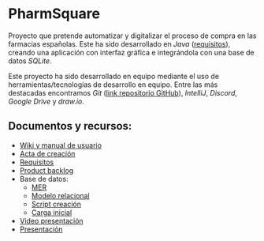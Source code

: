 # PharmSquare

Proyecto que pretende automatizar y digitalizar el proceso de compra en las farmacias españolas. Este ha sido
desarrollado en *Java* ([requisitos](./docs/requisitos.md)), creando una aplicación con interfaz gráfica e integrándola
con una base de datos *SQLite*.

Este proyecto ha sido desarrollado en equipo mediante el uso de herramientas/tecnologías de desarrollo en equipo.
Entre las más destacadas encontramos *Git* ([link repositorio GitHub](https://github.com/Universidad-Europea/PharmSquare)),
*IntelliJ*, *Discord*, *Google Drive* y *draw.io*.

## Documentos y recursos:
- [Wiki y manual de usuario](./docs/wiki.md)
- [Acta de creación](https://docs.google.com/document/d/1r9DoOr9VF0lSB_3ctvu2T-SPo12X-TgH5RDGi-EqdEA/edit?usp=sharing)
- [Requisitos](./docs/requisitos.md)
- [Product backlog](./docs/product_backlog.md)
- Base de datos:
  - [MER](./res/img/mer_fondoblanco.png)
  - [Modelo relacional](./docs/db/modelo_relacional.md)
  - [Script creación](./db/scripts/creacion_db.sql)
  - [Carga inicial](./db/scripts/datos_db.sql)
- [Video presentación](https://drive.google.com/file/d/1JNEN-3bvD9Yr0KPGImp6y_cfIq9bbsbS/view)
- [Presentación](https://docs.google.com/presentation/d/1mQRxzJa9OGCHvPsIuiBul49Nt4ARJfXJ7Y7tDHHpBmg/edit#slide=id.p3)

